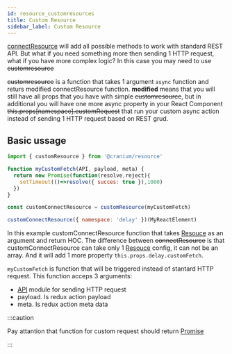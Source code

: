 ```yaml
---
id: resource_customresources
title: Custom Resource
sidebar_label: Custom Resource
---
```


[connectResource](/frontend-docs/docs/resources/connect_resources) will add all possible methods to work with standard REST API.
But what if you need something more then sending 1 HTTP request, what if you have more complex logic?
In this case you may need to use ~~customresource~~


~~customresource~~ is a function that takes 1 argument `async` function and returs modified connectResource function.
**modified** means that you will still have all props that you have with simple ~~customresource~~, but in additional you will have one more async property in your React Component ~~this.props[namespace].customRequest~~ that run your custom async action instead of sending 1 HTTP request based on REST grud.

## Basic ussage

```javascript
import { customResource } from '@cranium/resource'

function myCustomFetch(API, payload, meta) {
  return new Promise(function(resolve,reject){
    setTimeout(()=>resolve({ succes: true }),1000)
  })
}

const customConnectResource = customResource(myCustomFetch)

customConnectResource({ namespace: 'delay' })(MyReactElement)

```

In this example customConnectResource function that takes [Resouce](/frontend-docs/docs/resources/connect_resources#resource) as an argument and return HOC. The difference between ~~connectResource~~ is that customConnectResource can take only 1 [Resouce](/frontend-docs/docs/resources/connect_resources#resource) config, it can not be an array. And it will add 1 more property `this.props.delay.customFetch`.

`myCustomFetch` is function that will be triggered instead of stantard HTTP request. This function acceps 3 arguments:
 - [API](/frontend-docs/docs/api/api_about) module for sending HTTP request
 - payload. Is redux action payload
 - meta. Is redux action meta data
 
:::caution

Pay attantion that function for custom request should return [Promise](https://developer.mozilla.org/en-US/docs/Web/JavaScript/Reference/Global_Objects/Promise)

:::